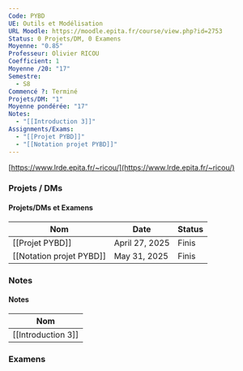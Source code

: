 ```yaml
---
Code: PYBD
UE: Outils et Modélisation
URL Moodle: https://moodle.epita.fr/course/view.php?id=2753
Status: 0 Projets/DM, 0 Examens
Moyenne: "0.85"
Professeur: Olivier RICOU
Coefficient: 1
Moyenne /20: "17"
Semestre:
  - S8
Commencé ?: Terminé
Projets/DM: "1"
Moyenne pondérée: "17"
Notes:
  - "[[Introduction 3]]"
Assignments/Exams:
  - "[[Projet PYBD]]"
  - "[[Notation projet PYBD]]"
---
```

[https://www.lrde.epita.fr/~ricou/](https://www.lrde.epita.fr/~ricou/)
  
### Projets / DMs
#### Projets/DMs et Examens
|Nom|Date|Status|
|---|---|---|
|[[Projet PYBD]]|April 27, 2025|Finis|
|[[Notation projet PYBD]]|May 31, 2025|Finis|
  
  
  
### Notes
#### Notes
|Nom|
|---|
|[[Introduction 3]]|
  
  
  
### Examens